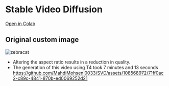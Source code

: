 
# Stable Video Diffusion 


[Open in Colab](https://colab.research.google.com/drive/1QkFirU3fZY1TiIuQJa43W4XouLmZpSMn?usp=sharing)


## Original custom image 

![zebracat](https://github.com/MahdiMohseni0033/SVD/assets/108568972/0d8b4dba-6182-43fc-8a10-7a73f02c6c93)

- Altering the aspect ratio results in a reduction in quality.
- The generation of this video using T4 took 7 minutes and 13 seconds
https://github.com/MahdiMohseni0033/SVD/assets/108568972/71ff0ac2-c89c-4841-870b-ed0069252d21
